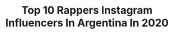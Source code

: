 ---
title: Top 10 Rappers Instagram Influencers In Argentina In 2020
description: >-
  Find top rappers Instagram influencers in Argentina in 2020. Most popular hashtags: #rapper #rap #freestyle #love.
platform: Instagram
hits: 15
text_top: See the top-rated Instagram profiles on inBeat.
text_bottom: Our platform holds 15 Instagram influencers like this in Argentina for you to work with.
profiles:
  - username: "beedgvng"
    fullname: >-
      BEED G
    bio: >-
      📍 BA, Argentina. Disponible en todas las plataformas digitales. @lealtadmusicinc
    location: "Argentina"
    followers: 18087
    engagement: 267
    commentsToLikes: 0.038061
    id: ckaoy8ai1gf6i0i78i5nwnjhx
    verified: false
    hashtags: "#twitchtv, #mood, #art, #photographer"
  - username: "frases__barderos"
    fullname: >-
      Bardero$ Frases
    bio: >-
      💊💊Esto no es música, es droga 💊💊
    location: "Argentina"
    followers: 7978
    engagement: 1828
    commentsToLikes: 0.001944
    id: ckf5v383qn5ir0j23jcpayh8r
    verified: false
    hashtags: "#mdbcrew, #cro, #chulumdb, #homerelmeromero"
  - username: "frescolatemc"
    fullname: >-
      Frescolate
    bio: >-
      #Rapero / #Compositor/ #Bboy 🏆Campeón mundial de @redbullbatalla 👉 Contrataciones @hernan_grey / @folouers.inc El Rap Vive en Mi Video
    location: "Argentina"
    followers: 45330
    engagement: 453
    commentsToLikes: 0.059875
    id: ck5zrt41mx7ki0i142f11iwxl
    verified: false
    hashtags: "#love, #bboy, #instavideo, #freestyle"
  - username: "batallas321tiempo"
    fullname: >-
      Batallas321tiempo
    bio: >-
      Somos 👉Batallas321tiempo ⬇️ Donaciones Por PAYPAL ⬇️
    location: "Argentina"
    followers: 186798
    engagement: 268
    commentsToLikes: 0.016335
    id: ck8ta816pqsqz0j78e7fjtj99
    verified: false
    hashtags: "#flow, #beats, #freestyle, #rap"
  - username: "sidmsc"
    fullname: >-
      ᏚᏆᎠ ᏟᎪᏚᎢᎬᏞᏞᎪNᎾᏚ ᎪᏟᎬᏆ
    bio: >-
      𝔐𝔢𝔫𝔱𝔢 𝔖𝔲𝔠𝔦𝔞 ℭ𝔏𝔞𝔫🔥🎤 •Guadalajara, México🇲🇽 •Canal de YouTube ⤵️
    location: "Argentina"
    followers: 68480
    engagement: 404
    commentsToLikes: 0.008079
    id: ckaov6guz39l60i78dgxwr8g6
    verified: false
    hashtags: "#artist, #rapstyle, #somososos, #clothesshopping"
  - username: "sergiovisor_ph"
    fullname: >-
      Sergio Carabajal 📸
    bio: >-
      Fotógrafo en @damnhiphop Fotografía de Rap y Batallas de Freestyle. Parkour & Traceur. Skateboarding. Pero sobre todo... 📸 Nikonista 📸
    location: "Argentina"
    followers: 5410
    engagement: 292
    commentsToLikes: 0.042835
    id: ck602xbd8jtu70i14qz3bcmjp
    verified: false
    hashtags: "#ig, #instaplane, #pilot, #winter"
  - username: "londramystarr__"
    fullname: >-
      ᴘᴀᴜʟᴏ ʟᴏɴᴅʀᴀ
    bio: >-
      [𝖺𝗉𝗈𝗒𝖺𝗋𝗍𝖾 𝗁𝗈𝗒 𝗒 𝗌𝗂𝖾𝗆𝗉𝗋𝖾 ] — 021119🏹 4♥️+1👀📲+💬x4 rtas. ━━━━━━━━━━ 𝑯𝑶𝑴𝑬𝑹𝑼𝑵 link ↴
    location: "Argentina"
    followers: 2443
    engagement: 15361
    commentsToLikes: 0.015405
    id: ckaoyddorh1i00i78p07ipj9m
    verified: false
    hashtags: "#rapper, #homeruntour, #liberenalleon, #londristas"
  - username: "ninaventre"
    fullname: >-
      Nina
    bio: >-
      ULTIMO TEMA DISPONIBLE 👇🏻
    location: "Argentina"
    followers: 13190
    engagement: 1272
    commentsToLikes: 0.082502
    id: ckaovczjd424x0i78gn6n79v0
    verified: false
    hashtags: "#hiphopartist, #indiehiphop, #recordingartist, #music"
  - username: "ileanadigiorgio"
    fullname: >-
      Ileana Di Giorgio
    bio: >-
      Instructora de Pole Dance.🤸🏻‍♀️ Directora de @_aerosport Argentina 🇦🇷🗺💙 - Wenn schon, denn schon -💕 🏋️‍♀️🍏fitness style🍏🏋️‍♀️ Todo llega. ⌛
    location: "Argentina"
    followers: 8363
    engagement: 804
    commentsToLikes: 0.154629
    id: ck14k4jhcnoo10i194vxflwi0
    verified: false
    hashtags: "#crossfit, #fitgirl, #poletrick, #poledance"
  - username: "nashy_nashai"
    fullname: >-
      Nashy-Nashai (Nahiara Muchico)
    bio: >-
      𝕭𝖑𝖆𝖓𝖈𝖆 𝕹𝖎𝖊𝖛𝖊𝖘 Cantante / Actriz • @elarrebato_ok 📍Cuenta secundaria @nashai_bro PENSANDOTE ⬇️⬇️⬇️
    location: "Argentina"
    followers: 5845
    engagement: 1295
    commentsToLikes: 0.099154
    id: ck6u1vygbo7nk0j719dhbeiyq
    verified: false
    hashtags: "#flow, #urbano, #estilo, #modelo"
---
